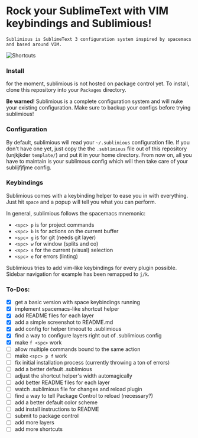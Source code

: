 # Rock your SublimeText with VIM keybindings and Sublimious!

```
Sublimious is SublimeText 3 configuration system inspired by spacemacs and based around VIM.
```

![Shortcuts](http://i.imgur.com/2Yr2YeZ.gif)

### Install
for the moment, sublimious is not hosted on package control yet. To install, clone this repository into your `Packages` directory.

__Be warned__! Sublimious is a complete configuration system and will nuke your existing configuration. Make sure to backup your configs before trying sublimious!

### Configuration
By default, sublimious will read your `~/.sublimious` configuration file. If you don't have one yet, just copy the the `.sublimious` file out of this repository (unjkjkder `template/`) and put it in your home directory. From now on, all you have to maintain is your sublimous config which will then take care of your sublijfjfjme config.

### Keybindings

Sublimious comes with a keybinding helper to ease you in with everything. Just hit `space` and a popup will tell you what you can perform.

In general, sublimious follows the spacemacs mnemonic:
- `<spc> p` is for project commands
- `<spc> b` is for actions on the current buffer
- `<spc> g` is for git (needs git layer)
- `<spc> w` for window (splits and co)
- `<spc> s` for the current (visual) selection
- `<spc> e` for errors (linting)

Sublimious tries to add vim-like keybindings for every plugin possible. Sidebar navigation for example has been remapped to `j/k`.


### To-Dos:

- [x] get a basic version with space keybindings running
- [x] implement spacemacs-like shortcut helper
- [x] add README files for each layer
- [x] add a simple screenshot to README.md
- [x] add config for helper timeout to .sublimious
- [x] find a way to configure layers right out of .sublimious config
- [x] make `f <spc>` work
- [ ] allow multiple commands bound to the same action
- [ ] make `<spc> p f` work
- [ ] fix initial installation process (currently throwing a ton of errors)
- [ ] add a better default .sublimious
- [ ] adjust the shortcut helper's width automagically
- [ ] add better README files for each layer
- [ ] watch .sublimious file for changes and reload plugin
- [ ] find a way to tell Package Control to reload (necessary?)
- [ ] add a better default color scheme
- [ ] add install instructions to README
- [ ] submit to package control
- [ ] add more layers
- [ ] add more shortcuts
